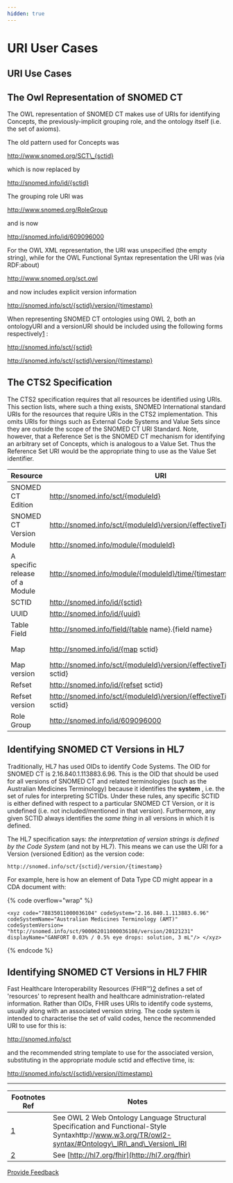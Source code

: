 ```yaml
---
hidden: true
---
```


# URI User Cases

## URI Use Cases

## The Owl Representation of SNOMED CT

The OWL representation of SNOMED CT makes use of URIs for identifying Concepts, the previously-implicit grouping role, and the ontology itself (i.e. the set of axioms).

The old pattern used for Concepts was

http://www.snomed.org/SCT\_{sctid}

which is now replaced by

http://snomed.info/id/{sctid}

The grouping role URI was

http://www.snomed.org/RoleGroup

and is now

http://snomed.info/id/609096000

For the OWL XML representation, the URI was unspecified (the empty string), while for the OWL Functional Syntax representation the URI was (via RDF:about)

http://www.snomed.org/sct.owl

and now includes explicit version information

http://snomed.info/sct/{sctid}/version/{timestamp}

When representing SNOMED CT ontologies using OWL 2, both an ontologyURI and a versionURI should be included using the following forms respectively[1](https://confluence.ihtsdotools.org/display/DOCURI/3.2+URI+Use-Cases#Footnote1) :

http://snomed.info/sct/{sctid}

http://snomed.info/sct/{sctid}/version/{timestamp}

## The CTS2 Specification

The CTS2 specification requires that all resources be identified using URIs. This section lists, where such a thing exists, SNOMED International standard URIs for the resources that require URIs in the CTS2 implementation. This omits URIs for things such as External Code Systems and Value Sets since they are outside the scope of the SNOMED CT URI Standard. Note, however, that a Reference Set is the SNOMED CT mechanism for identifying an arbitrary set of Concepts, which is analogous to a Value Set. Thus the Reference Set URI would be the appropriate thing to use as the Value Set identifier.

| **Resource**                   | **URI**                                                                     | **Example**                                                                                                                   |
| ------------------------------ | --------------------------------------------------------------------------- | ----------------------------------------------------------------------------------------------------------------------------- |
| SNOMED CT Edition              | http://snomed.info/sct/{moduleId}                                           | http://snomed.info/sct/900000000000207008SNOMED CT International Edition                                                      |
| SNOMED CT Version              | http://snomed.info/sct/{moduleId}/version/{effectiveTime}                   | http://snomed.info/sct/900000000000207008/version/20120131SNOMED CT International January 2012 Version                        |
| Module                         | http://snomed.info/module/{moduleId}                                        | http://snomed.info/module/900000000000207008SNOMED CT Core Module (only)                                                      |
| A specific release of a Module | http://snomed.info/module/{moduleId}/time/{timestamp}                       | http://snomed.info/module/900000000000207008/time/20120131SNOMED CT Core Module (only) with respect to the timestamp 20120131 |
| SCTID                          | http://snomed.info/id/{sctid}                                               | http://snomed.info/id/449650002                                                                                               |
| UUID                           | http://snomed.info/id/{uuid}                                                | http://snomed.info/id/00000692-31c5-81a8-2e54b488c824                                                                         |
| Table Field                    | http://snomed.info/field/{table name}.{field name}                          | http://snomed.info/field/Relationship.characteristicTypeId                                                                    |
| Map                            | http://snomed.info/id/{map sctid}                                           | http://snomed.info/id/900000000000498005A map is just a reference set in a specific format                                    |
| Map version                    | http://snomed.info/sct/{moduleId}/version/{effectiveTime}/id/{map sctid}    | http://snomed.info/sct/900000000000207008/version/2012013/id/900000000000498005                                               |
| Refset                         | http://snomed.info/id/{refset sctid}                                        | http://snomed.info/id/900000000000498005                                                                                      |
| Refset version                 | http://snomed.info/sct/{moduleId}/version/{effectiveTime}/id/{refset sctid} | http://snomed.info/sct/900000000000207008/version/2012013/id/900000000000498005                                               |
| Role Group                     | http://snomed.info/id/609096000                                             | http://snomed.info/id/609096000                                                                                               |

## Identifying SNOMED CT Versions in HL7

Traditionally, HL7 has used OIDs to identify Code Systems. The OID for SNOMED CT is 2.16.840.1.113883.6.96. This is the OID that should be used for all versions of SNOMED CT and related terminologies (such as the Australian Medicines Terminology) because it identifies the **system** , i.e. the set of rules for interpreting SCTIDs. Under these rules, any specific SCTID is either defined with respect to a particular SNOMED CT Version, or it is undefined (i.e. not included/mentioned in that version). Furthermore, any given SCTID always identifies the _same thing_ in all versions in which it is defined.

The HL7 specification says: _the interpretation of version strings is defined by the Code System_ (and not by HL7). This means we can use the URI for a Version (versioned Edition) as the version code:

`http://snomed.info/sct/{sctid}/version/{timestamp}`

For example, here is how an element of Data Type CD might appear in a CDA document with:

{% code overflow="wrap" %}
```
<xyz code="78835011000036104" codeSystem="2.16.840.1.113883.6.96" codeSystemName="Australian Medicines Terminology (AMT)" codeSystemVersion= "http://snomed.info/sct/900062011000036108/version/20121231" displayName="GANFORT 0.03% / 0.5% eye drops: solution, 3 mL"/> </xyz>
```
{% endcode %}

## Identifying SNOMED CT Versions in HL7 FHIR

Fast Healthcare Interoperability Resources (FHIR™)[2](https://confluence.ihtsdotools.org/display/DOCURI/3.2+URI+Use-Cases#Footnote2) defines a set of 'resources' to represent health and healthcare administration-related information. Rather than OIDs, FHIR uses URIs to identify code systems, usually along with an associated version string. The code system is intended to characterise the set of valid codes, hence the recommended URI to use for this is:

http://snomed.info/sct

and the recommended string template to use for the associated version, substituting in the appropriate module sctid and effective time, is:

http://snomed.info/sct/{sctid}/version/{timestamp}

***

| Footnotes Ref                                                                              | Notes                                                                                                                                                  |
| ------------------------------------------------------------------------------------------ | ------------------------------------------------------------------------------------------------------------------------------------------------------ |
| [1](https://confluence.ihtsdotools.org/display/DOCURI/3.2+URI+Use-Cases#FootnoteMarker1-0) | See OWL 2 Web Ontology Language Structural Specification and Functional-Style Syntaxhttp://www.w3.org/TR/owl2-syntax/#Ontology\_IRI\_and\_Version\_IRI |
| [2](https://confluence.ihtsdotools.org/display/DOCURI/3.2+URI+Use-Cases#FootnoteMarker2-0) | See [http://hl7.org/fhir](http://hl7.org/fhir)                                                                                                         |

<a href="https://docs.google.com/forms/d/e/1FAIpQLScTmbZIf0UEQwYDkY27EEWBkaiYkHSbR0_9DmFrMLXoQLyL7Q/viewform?usp=pp_url&#x26;entry.1767247133=URI+Standard&#x26;entry.670899847=3.2%20URI%20Use-Cases" class="button primary">Provide Feedback</a>
